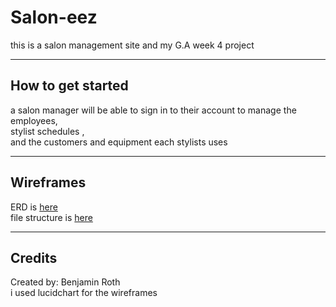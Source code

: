 # Salon-eez
this is a salon management site and my G.A week 4 project
****
## How to get started
a salon manager will be able to sign in to their account to manage the employees,
<br />
stylist schedules ,
<br />
and the customers and equipment each stylists uses
****
## Wireframes
ERD is [here](https://lucid.app/lucidchart/9b559ac0-d80c-491b-8c2d-556a424a257b/edit?beaconFlowId=00F239760635ACE5&page=0_0#)<br />
file structure is [here](https://lucid.app/lucidchart/eb552c90-7ca6-466d-8650-8e05767bedea/edit)
****
## Credits
Created by: Benjamin Roth<br />
i used lucidchart for the wireframes
